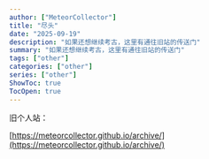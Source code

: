 ```yaml
---
author: ["MeteorCollector"]
title: "尽头"
date: "2025-09-19"
description: "如果还想继续考古，这里有通往旧站的传送门"
summary: "如果还想继续考古，这里有通往旧站的传送门"
tags: ["other"]
categories: ["other"]
series: ["other"]
ShowToc: true
TocOpen: true
---
```


旧个人站：

[https://meteorcollector.github.io/archive/](https://meteorcollector.github.io/archive/)